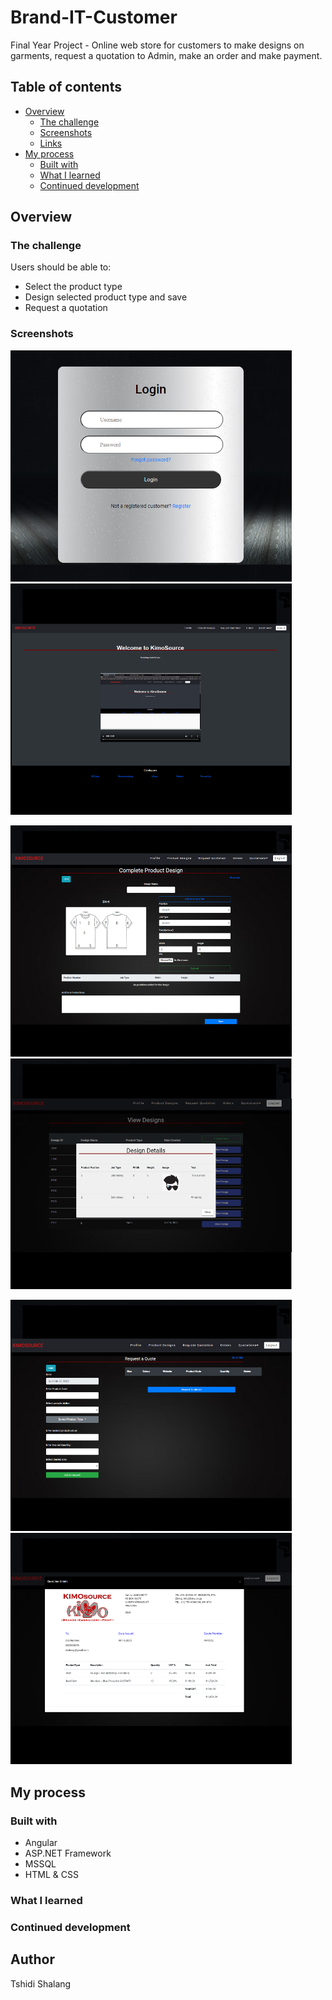 # Brand-IT-Customer

Final Year Project - Online web store for customers to make designs on garments, request a quotation to Admin, make an order and make payment.

## Table of contents

- [Overview](#overview)
  - [The challenge](#the-challenge)
  - [Screenshots](#screenshot)
  - [Links](#links)
- [My process](#my-process)
  - [Built with](#built-with)
  - [What I learned](#what-i-learned)
  - [Continued development](#continued-development)

## Overview

### The challenge

Users should be able to:

- Select the product type
- Design selected product type and save
- Request a quotation

### Screenshots

<p float="left">
  <img src="Images/Login.png" width="450" />
  <img src="Images/Homepage.png" width="450" /> 
</p>

<p float="left">
  <img src="Images/CreateD.png" width="450" />
  <img src="Images/Designs.png" width="450" />
  </p>

<p float="left">
  <img src="Images/RequestQ.png" width="450" /> 
  <img src="Images/ViewQ.png" width="450" />
</p>




## My process

### Built with

- Angular
- ASP.NET Framework
- MSSQL
- HTML & CSS

### What I learned

### Continued development

## Author

Tshidi Shalang

